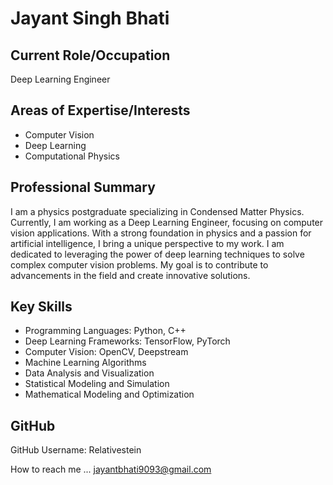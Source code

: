 # Jayant Singh Bhati

## Current Role/Occupation
Deep Learning Engineer

## Areas of Expertise/Interests
- Computer Vision
- Deep Learning
- Computational Physics

## Professional Summary
I am a physics postgraduate specializing in Condensed Matter Physics. Currently, I am working as a Deep Learning Engineer, focusing on computer vision applications. With a strong foundation in physics and a passion for artificial intelligence, I bring a unique perspective to my work. I am dedicated to leveraging the power of deep learning techniques to solve complex computer vision problems. My goal is to contribute to advancements in the field and create innovative solutions.

## Key Skills
- Programming Languages: Python, C++
- Deep Learning Frameworks: TensorFlow, PyTorch
- Computer Vision: OpenCV, Deepstream
- Machine Learning Algorithms
- Data Analysis and Visualization
- Statistical Modeling and Simulation
- Mathematical Modeling and Optimization

## GitHub
GitHub Username: Relativestein

How to reach me ... jayantbhati9093@gmail.com

<!---
Relativestein/Relativestein is a ✨ special ✨ repository because its `README.md` (this file) appears on your GitHub profile.
You can click the Preview link to take a look at your changes.
--->
